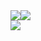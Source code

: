 <div style="display: flex; flex-direction: row;">
 <img class="img" src="https://github-readme-stats.vercel.app/api?username=michalpawlowski34&theme=transparent&show_icons=true&count_private=true" />
 <img class="img" src="https://streak-stats.demolab.com?user=michalpawlowski34&theme=github-dark-blue" />
</div>

<div style="display: flex; flex-direction:row; justify-items:center; align-items:center;">
 <img class="img" src="https://github-readme-stats.vercel.app/api/top-langs/?username=michalpawlowski34&layout=compact&theme=transparent&count_private=true" />
</div>
